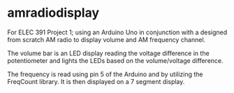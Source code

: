 # amradiodisplay
For ELEC 391 Project 1; using an Arduino Uno in conjunction with a designed from scratch AM radio to display volume and AM frequency channel. 

The volume bar is an LED display reading the voltage difference in the potentiometer and lights the LEDs based on the volume/voltage difference.

The frequency is read using pin 5 of the Arduino and by utilizing the FreqCount library. It is then displayed on a 7 segment display. 

